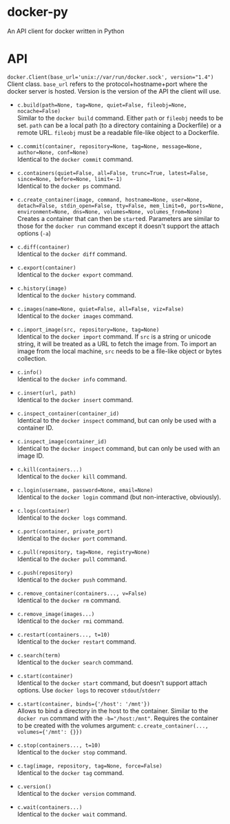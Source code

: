 docker-py
=========

An API client for docker written in Python

API
===

`docker.Client(base_url='unix://var/run/docker.sock', version="1.4")`  
Client class. `base_url` refers to the protocol+hostname+port where the docker
server is hosted. Version is the version of the API the client will use.

* `c.build(path=None, tag=None, quiet=False, fileobj=None, nocache=False)`  
Similar to the `docker build` command. Either `path` or `fileobj` needs to be
set. `path` can be a local path (to a directory containing a Dockerfile) or a
remote URL. `fileobj` must be a readable file-like object to a Dockerfile.

* `c.commit(container, repository=None, tag=None, message=None, author=None, conf=None)`  
Identical to the `docker commit` command.

* `c.containers(quiet=False, all=False, trunc=True, latest=False, since=None, before=None, limit=-1)`  
Identical to the `docker ps` command.

* `c.create_container(image, command, hostname=None, user=None, detach=False, stdin_open=False, tty=False, mem_limit=0, ports=None, environment=None, dns=None, volumes=None, volumes_from=None)`  
Creates a container that can then be `start`ed. Parameters are similar to those
for the `docker run` command except it doesn't support the attach options
(`-a`)

* `c.diff(container)`  
Identical to the `docker diff` command.

* `c.export(container)`  
Identical to the `docker export` command.

* `c.history(image)`  
Identical to the `docker history` command.

* `c.images(name=None, quiet=False, all=False, viz=False)`  
Identical to the `docker images` command.

* `c.import_image(src, repository=None, tag=None)`  
Identical to the `docker import` command. If `src` is a string or unicode
string, it will be treated as a URL to fetch the image from. To import an image
from the local machine, `src` needs to be a file-like object or bytes
collection.

* `c.info()`  
Identical to the `docker info` command.

* `c.insert(url, path)`  
Identical to the `docker insert` command.

* `c.inspect_container(container_id)`  
Identical to the `docker inspect` command, but can only be used with a container ID.

* `c.inspect_image(container_id)`  
Identical to the `docker inspect` command, but can only be used with an image ID.

* `c.kill(containers...)`  
Identical to the `docker kill` command.

* `c.login(username, password=None, email=None)`  
Identical to the `docker login` command (but non-interactive, obviously).

* `c.logs(container)`  
Identical to the `docker logs` command.

* `c.port(container, private_port)`  
Identical to the `docker port` command.

* `c.pull(repository, tag=None, registry=None)`  
Identical to the `docker pull` command.

* `c.push(repository)`  
Identical to the `docker push` command.

* `c.remove_container(containers..., v=False)`  
Identical to the `docker rm` command.

* `c.remove_image(images...)`  
Identical to the `docker rmi` command.

* `c.restart(containers..., t=10)`  
Identical to the `docker restart` command.

* `c.search(term)`  
Identical to the `docker search` command.

* `c.start(container)`  
Identical to the `docker start` command, but doesn't support attach options.
Use `docker logs` to recover `stdout`/`stderr`

* `c.start(container, binds={'/host': '/mnt'})`  
Allows to bind a directory in the host to the container.
Similar to the `docker run` command with the `-b="/host:/mnt"`.
Requires the container to be created with the volumes argument:
`c.create_container(..., volumes={'/mnt': {}})`

* `c.stop(containers..., t=10)`  
Identical to the `docker stop` command.

* `c.tag(image, repository, tag=None, force=False)`  
Identical to the `docker tag` command.

* `c.version()`  
Identical to the `docker version` command.

* `c.wait(containers...)`  
Identical to the `docker wait` command.

